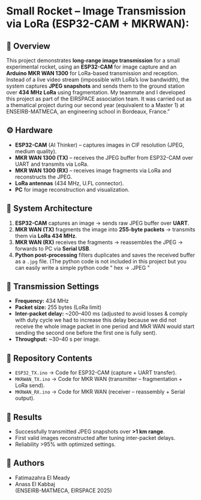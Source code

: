 # Small Rocket – Image Transmission via LoRa (ESP32-CAM + MKRWAN):

## 📖 Overview
This project demonstrates **long-range image transmission** for a small experimental rocket, using an **ESP32-CAM** for image capture and an **Arduino MKR WAN 1300** for LoRa-based transmission and reception.  
Instead of a live video stream (impossible with LoRa’s low bandwidth), the system captures **JPEG snapshots** and sends them to the ground station over **434 MHz LoRa** using fragmentation. My teammate and I developed this project as part of the EIRSPACE association team. It was carried out as a thematical project during our second year (equivalent to a Master 1) at ENSEIRB-MATMECA, an engineering school in Bordeaux, France.”

## ⚙️ Hardware
- **ESP32-CAM** (AI Thinker) – captures images in CIF resolution (JPEG, medium quality).  
- **MKR WAN 1300 (TX)** – receives the JPEG buffer from ESP32-CAM over UART and transmits via LoRa.  
- **MKR WAN 1300 (RX)** – receives image fragments via LoRa and reconstructs the JPEG.  
- **LoRa antennas** (434 MHz, U.FL connector).  
- **PC** for image reconstruction and visualization.

## 🔗 System Architecture
1. **ESP32-CAM** captures an image → sends raw JPEG buffer over **UART**.  
2. **MKR WAN (TX)** fragments the image into **255-byte packets** → transmits them via **LoRa 434 MHz**.  
3. **MKR WAN (RX)** receives the fragments → reassembles the JPEG → forwards to PC via **Serial USB**.  
4. **Python post-processing** filters duplicates and saves the received buffer as a `.jpg` file. (The python code is not included in this project but you can easily write a simple python code " hex -> .JPEG " 


## 📡 Transmission Settings
- **Frequency:** 434 MHz  
- **Packet size:** 255 bytes (LoRa limit)  
- **Inter-packet delay:** ~200–400 ms (adjusted to avoid losses & comply with duty cycle we had to increase this delay because we did not receive the whole image packet in one period and MkR WAN would start sending the second one before the first one is fully sent).  
- **Throughput:** ~30–40 s per image.  

## 📂 Repository Contents
- `ESP32_TX.ino` → Code for ESP32-CAM (capture + UART transfer).  
- `MKRWAN_TX.ino` → Code for MKR WAN (transmitter – fragmentation + LoRa send).  
- `MKRWAN_RX.ino` → Code for MKR WAN (receiver – reassembly + Serial output).  
  

## 🚀 Results
- Successfully transmitted JPEG snapshots over **>1 km range**.  
- First valid images reconstructed after tuning inter-packet delays.  
- Reliability >95% with optimized settings.  

## 👥 Authors
- Fatimazahra El Meady  
- Anass El Kabbaj  
(ENSEIRB-MATMECA, EIRSPACE 2025)

